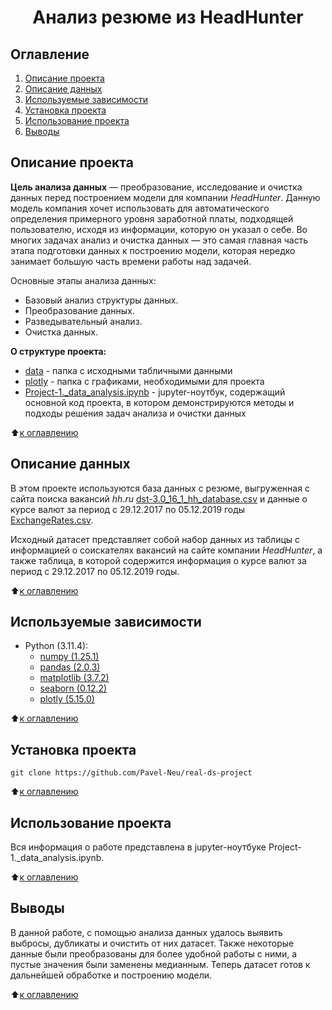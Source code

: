 
# <center> Анализ резюме из HeadHunter </center>
## Оглавление
1. [Описание проекта](https://github.com/Pavel-Neu/real-ds-project/blob/master/Project_1/README.md#Описание-проекта)
2. [Описание данных](https://github.com/Pavel-Neu/real-ds-project/blob/master/Project_1/README.md#Описание-данных)
3. [Используемые зависимости](https://github.com/Pavel-Neu/real-ds-project/blob/master/Project_1/README.md#Используемые-зависимости)
4. [Установка проекта](https://github.com/Pavel-Neu/real-ds-project/blob/master/Project_1/README.md#Установка-проекта)
5. [Использование проекта](https://github.com/Pavel-Neu/real-ds-project/blob/master/Project_1/README.md#Использование-проекта)
6. [Выводы](https://github.com/Pavel-Neu/real-ds-project/blob/master/Project_1/README.md#Выводы)

## Описание проекта

**Цель анализа данных** — преобразование, исследование и очистка данных перед построением модели для компании *HeadHunter*. Данную модель компания хочет использовать для автоматического определения примерного уровня заработной платы, подходящей пользователю, исходя из информации, которую он указал о себе. Во многих задачах анализ и очистка данных — это самая главная часть этапа подготовки данных к построению модели, которая нередко занимает большую часть времени работы над задачей.

Основные этапы анализа данных:
* Базовый анализ структуры данных.
* Преобразование данных.
* Разведывательный анализ.
* Очистка данных.

**О структуре проекта:**
* [data](./data) - папка с исходными табличными данными
* [plotly](./plotly) - папка с графиками, необходимыми для проекта
* [Project-1._data_analysis.ipynb](./Project-1._data_analysis.ipynb) - jupyter-ноутбук, содержащий основной код проекта, в котором демонстрируются методы и подходы решения задач анализа и очистки данных

:arrow_up:[к оглавлению](https://github.com/Pavel-Neu/real-ds-project/blob/master/Project_1/README.md#Оглавление)

## Описание данных
В этом проекте используются база данных с резюме, выгруженная с сайта поиска вакансий *hh.ru* [dst-3.0_16_1_hh_database.csv](https://drive.google.com/file/d/1se0EGX43NrOCXuW8ZCGjgrTeWVc6BwBs/view?usp=sharing) и данные о курсе валют за период с 29.12.2017 по 05.12.2019 годы [ExchangeRates.csv](https://drive.google.com/file/d/1Y72jHgpPvT2O9EK5TwziG4Arp6jqfJDD/view?usp=sharing).

Исходный датасет представляет собой набор данных из таблицы с информацией о соискателях вакансий на сайте компании *HeadHunter*, а также таблица, в которой содержится информация о курсе валют за период с 29.12.2017 по 05.12.2019 годы.

:arrow_up:[к оглавлению](https://github.com/Pavel-Neu/real-ds-project/blob/master/Project_1/README.md#Оглавление)

## Используемые зависимости
* Python (3.11.4):
    * [numpy (1.25.1)](https://numpy.org)
    * [pandas (2.0.3)](https://pandas.pydata.org)
    * [matplotlib (3.7.2)](https://matplotlib.org)
    * [seaborn (0.12.2)](https://seaborn.pydata.org)
    * [plotly (5.15.0)](https://plotly.com/python/)

:arrow_up:[к оглавлению](https://github.com/Pavel-Neu/real-ds-project/blob/master/Project_1/README.md#Оглавление)

## Установка проекта

```
git clone https://github.com/Pavel-Neu/real-ds-project
```

:arrow_up:[к оглавлению](https://github.com/Pavel-Neu/real-ds-project/blob/master/Project_1/README.md#Оглавление)

## Использование проекта
Вся информация о работе представлена в jupyter-ноутбуке Project-1._data_analysis.ipynb.

:arrow_up:[к оглавлению](https://github.com/Pavel-Neu/real-ds-project/blob/master/Project_1/README.md#Оглавление)

## Выводы
В данной работе, с помощью анализа данных удалось выявить выбросы, дубликаты и очистить от них датасет. Также некоторые данные были преобразованы для более удобной работы с ними, а пустые значения были заменены медианным. Теперь датасет готов к дальнейшей обработке и построению модели.

:arrow_up:[к оглавлению](https://github.com/Pavel-Neu/real-ds-project/blob/master/Project_1/README.md#Оглавление)
